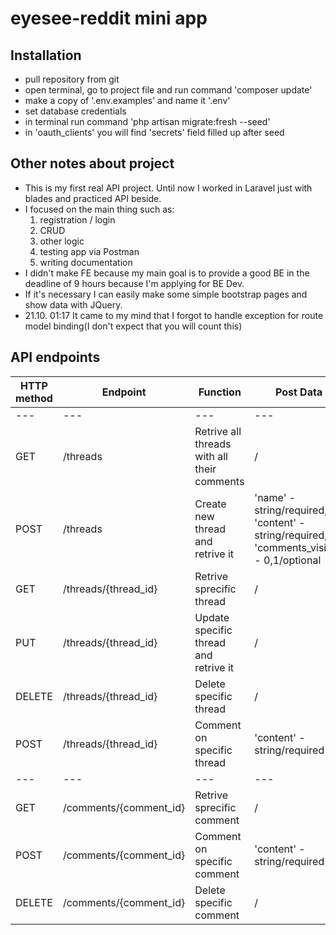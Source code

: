 # eyesee-reddit mini app
 
## Installation

- pull repository from git
- open terminal, go to project file and run command 'composer update'
- make a copy of '.env.examples' and name it '.env'
- set database credentials
- in terminal run command 'php artisan migrate:fresh --seed'
- in 'oauth_clients' you will find 'secrets' field filled up after seed

## Other notes about project

- This is my first real API project. Until now I worked in Laravel just with blades and practiced API beside.
- I focused on the main thing such as:
    1) registration / login
    2) CRUD
    3) other logic
    4) testing app via Postman
    5) writing documentation
- I didn't make FE because my main goal is to provide a good BE in the deadline of 9 hours because I'm applying for BE Dev.
- If it's necessary I can easily make some simple bootstrap pages and show data with JQuery.
- 21.10. 01:17 It came to my mind that I forgot to handle exception for route model binding(I don't expect that you will count this)

## API endpoints

| HTTP method | Endpoint | Function | Post Data |
| --- | --- | --- | --- |
| --- | --- | --- | --- |
| GET | /threads | Retrive all threads with all their comments | / |
| POST | /threads | Create new thread and retrive it | 'name' - string/required, 'content' - string/required, 'comments_visible' - 0,1/optional |
| GET | /threads/{thread_id} | Retrive sprecific thread | / |
| PUT | /threads/{thread_id} | Update specific thread and retrive it | / |
| DELETE | /threads/{thread_id} | Delete specific thread | / |
| POST | /threads/{thread_id} | Comment on specific thread | 'content' - string/required |
| --- | --- | --- | --- |
| GET | /comments/{comment_id} | Retrive sprecific comment | / |
| POST | /comments/{comment_id} | Comment on specific comment | 'content' - string/required |
| DELETE | /comments/{comment_id} | Delete specific comment | / |